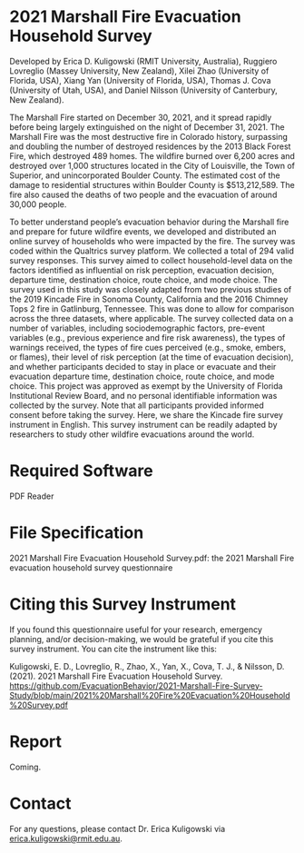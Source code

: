 # 2021 Marshall Fire Evacuation Household Survey
Developed by Erica D. Kuligowski (RMIT University, Australia), Ruggiero Lovreglio (Massey University, New Zealand), Xilei Zhao (University of Florida, USA), Xiang Yan (University of Florida, USA), Thomas J. Cova (University of Utah, USA), and Daniel Nilsson (University of Canterbury, New Zealand).

The Marshall Fire started on December 30, 2021, and it spread rapidly before being largely extinguished on the night of December 31, 2021. The Marshall Fire was the most destructive fire in Colorado history, surpassing and doubling the number of destroyed residences by the 2013 Black Forest Fire, which destroyed 489 homes. The wildfire burned over 6,200 acres and destroyed over 1,000 structures located in the City of Louisville, the Town of Superior, and unincorporated Boulder County. The estimated cost of the damage to residential structures within Boulder County is $513,212,589. The fire also caused the deaths of two people and the evacuation of around 30,000 people.

To better understand people’s evacuation behavior during the Marshall fire and prepare for future wildfire events, we developed and distributed an online survey of households who were impacted by the fire. The survey was coded within the Qualtrics survey platform. We collected a total of 294 valid survey responses. This survey aimed to collect household-level data on the factors identified as influential on risk perception, evacuation decision, departure time, destination choice, route choice, and mode choice. The survey used in this study was closely adapted from two previous studies of the 2019 Kincade Fire in Sonoma County, California and the 2016 Chimney Tops 2 fire in Gatlinburg, Tennessee. This was done to allow for comparison across the three datasets, where applicable. The survey collected data on a number of variables, including sociodemographic factors, pre-event variables (e.g., previous experience and fire risk awareness), the types of warnings received, the types of fire cues perceived (e.g., smoke, embers, or flames), their level of risk perception (at the time of evacuation decision), and whether participants decided to stay in place or evacuate and their evacuation departure time, destination choice, route choice, and mode choice. This project was approved as exempt by the University of Florida Institutional Review Board, and no personal identifiable information was collected by the survey. Note that all participants provided informed consent before taking the survey. Here, we share the Kincade fire survey instrument in English. This survey instrument can be readily adapted by researchers to study other wildfire evacuations around the world.

# Required Software
PDF Reader

# File Specification
2021 Marshall Fire Evacuation Household Survey.pdf: the 2021 Marshall Fire evacuation household survey questionnaire

# Citing this Survey Instrument
If you found this questionnaire useful for your research, emergency planning, and/or decision-making, we would be grateful if you cite this survey instrument. You can cite the instrument like this:

Kuligowski, E. D., Lovreglio, R., Zhao, X., Yan, X., Cova, T. J., & Nilsson, D. (2021). 2021 Marshall Fire Evacuation Household Survey. https://github.com/EvacuationBehavior/2021-Marshall-Fire-Survey-Study/blob/main/2021%20Marshall%20Fire%20Evacuation%20Household%20Survey.pdf 

# Report
Coming.

# Contact
For any questions, please contact Dr. Erica Kuligowski via erica.kuligowski@rmit.edu.au.

